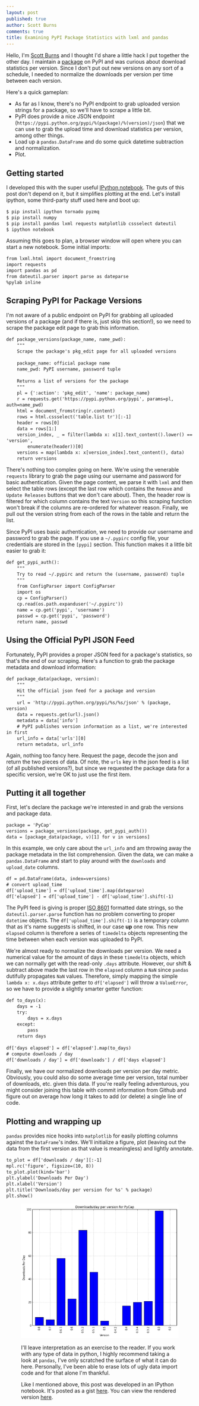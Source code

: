 ```yaml
---
layout: post
published: true
author: Scott Burns
comments: true
title: Examining PyPI Package Statistics with lxml and pandas
---
```


Hello, I'm [Scott Burns](http://sburns.github.com) and I thought I'd share a little hack I put together the other day. I maintain a [package](https://pypi.python.org/pypi/PyCap/) on PyPI and was curious about download statistics per version. Since I don't put out new versions on any sort of a schedule, I needed to normalize the downloads per version per time between each version.

Here's a quick gameplan:

* As far as I know, there's no PyPI endpoint to grab uploaded version strings for a package, so we'll have to scrape a little bit.
* PyPI does provide a nice JSON endpoint (`https://pypi.python.org/pypi/%(package)/%(version)/json`) that we can use to grab the upload time and download statistics per version, among other things.
* Load up a `pandas.DataFrame` and do some quick datetime subtraction and normalization.
* Plot.

## Getting started

I developed this with the super useful [IPython notebook](http://ipython.org/ipython-doc/dev/interactive/htmlnotebook.html). The guts of this post don't depend on it, but it simplifies plotting at the end. Let's install ipython, some third-party stuff used here and boot up:

    $ pip install ipython tornado pyzmq
    $ pip install numpy
    $ pip install pandas lxml requests matplotlib cssselect dateutil
    $ ipython notebook

Assuming this goes to plan, a browser window will open where you can start a new notebook. Some initial imports:

    from lxml.html import document_fromstring
    import requests
    import pandas as pd
    from dateutil.parser import parse as dateparse
    %pylab inline

## Scraping PyPI for Package Versions

I'm not aware of a public endpoint on PyPI for grabbing all uploaded versions of a package (and if there is, just skip this section!), so we need to scrape the package edit page to grab this information.

    def package_versions(package_name, name_pwd):
        """
        Scrape the package's pkg_edit page for all uploaded versions

        package_name: official package name
        name_pwd: PyPI username, password tuple

        Returns a list of versions for the package
        """
        pl = {':action': 'pkg_edit', 'name': package_name}
        r = requests.get('https://pypi.python.org/pypi', params=pl, auth=name_pwd)
        html = document_fromstring(r.content)
        rows = html.cssselect('table.list tr')[:-1]
        header = rows[0]
        data = rows[1:]
        version_index, _ = filter(lambda x: x[1].text_content().lower() == 'version',
            enumerate(header))[0]
        versions = map(lambda x: x[version_index].text_content(), data)
        return versions

There's nothing too complex going on here. We're using the venerable `requests` library to grab the page using our username and password for basic authentication. Given the page content, we parse it with `lxml` and then select the table rows (except the last row which contains the `Remove` and `Update Releases` buttons that we don't care about). Then, the header row is filtered for which column contains the text `Version` so this scraping function won't break if the columns are re-ordered for whatever reason. Finally, we pull out the version string from each of the rows in the table and return the list.

Since PyPI uses basic authentication, we need to provide our username and password to grab the page. If you use a `~/.pypirc` config file, your credentials are stored in the `[pypi]` section. This function makes it a little bit easier to grab it:

    def get_pypi_auth():
        """
        Try to read ~/.pypirc and return the (username, password) tuple
        """
        from ConfigParser import ConfigParser
        import os
        cp = ConfigParser()
        cp.read(os.path.expanduser('~/.pypirc'))
        name = cp.get('pypi', 'username')
        passwd = cp.get('pypi', 'password')
        return name, passwd

## Using the Official PyPI JSON Feed

Fortunately, PyPI provides a proper JSON feed for a package's statistics, so that's the end of our scraping. Here's a function to grab the package metadata and download information:

    def package_data(package, version):
        """
        Hit the official json feed for a package and version
        """
        url = 'http://pypi.python.org/pypi/%s/%s/json' % (package, version)
        data = requests.get(url).json()
        metadata = data['info']
        # PyPI publishes version information as a list, we're interested in first
        url_info = data['urls'][0]
        return metadata, url_info

Again, nothing too fancy here. Request the page, decode the json and return the two pieces of data. Of note, the `urls` key in the json feed is a list (of all published versions?), but since we requested the package data for a specific version, we're OK to just use the first item.

## Putting it all together

First, let's declare the package we're interested in and grab the versions and package data.

    package = 'PyCap'
    versions = package_versions(package, get_pypi_auth())
    data = [package_data(package, v)[1] for v in versions]

In this example, we only care about the `url_info` and am throwing away the package metadata in the list comprehension. Given the data, we can make a `pandas.DataFrame` and start to play around with the `downloads` and `upload_date` columns.

    df = pd.DataFrame(data, index=versions)
    # convert upload_time
    df['upload_time'] = df['upload_time'].map(dateparse)
    df['elapsed'] = df['upload_time'] - df['upload_time'].shift(-1)

The PyPI feed is giving is proper [ISO 8601](http://en.wikipedia.org/wiki/ISO_8601#Combined_date_and_time_representations) formatted date strings, so the `dateutil.parser.parse` function has no problem converting to proper `datetime` objects. The `df['upload_time'].shift(-1)` is a temporary column that as it's name suggests is shifted, in our case **up** one row. This new `elapsed` column is therefore a series of `timedelta` objects representing the time between when each version was uploaded to PyPI.

We're almost ready to normalize the downloads per version. We need a numerical value for the amount of days in these `timedelta` objects, which we can normally get with the read-only `.days` attribute. However, our shift & subtract above made the last row in the `elapsed` column a `NaN` since `pandas` dutifully propagates `NaN` values. Therefore, simply mapping the simple `lambda x: x.days` attribute getter to `df['elapsed']` will throw a `ValueError`, so we have to provide a slightly smarter getter function:

    def to_days(x):
        days = -1
        try:
            days = x.days
        except:
            pass
        return days

    df['days elapsed'] = df['elapsed'].map(to_days)
    # compute downloads / day
    df['downloads / day'] = df['downloads'] / df['days elapsed']

Finally, we have our normalized downloads per version per day metric. Obviously, you could also do some average time per version, total number of downloads, etc. given this data. If you're really feeling adventurous, you might consider joining this table with commit information from Github and figure out on average how long it takes to add (or delete) a single line of code.

## Plotting and wrapping up

`pandas` provides nice hooks into `matplotlib` for easily plotting columns against the `DataFrame`'s index. We'll initialize a figure, plot (leaving out the data from the first version as that value is meaningless) and lightly annotate.

    to_plot = df['downloads / day'][:-1]
    mpl.rc('figure', figsize=(10, 8))
    to_plot.plot(kind='bar')
    plt.ylabel('Downloads Per Day')
    plt.xlabel('Version')
    plt.title('Downloads/day per version for %s' % package)
    plt.show()

<figure>
    <img src="/images/blog-content/pycap-dl.png"
</figure>

I'll leave interpretation as an exercise to the reader. If you work with any type of data in python, I highly recommend taking a look at `pandas`, I've only scratched the surface of what it can do here. Personally, I've been able to erase lots of ugly data import code and for that alone I'm thankful.

Like I mentioned above, this post was developed in an IPython notebook. It's posted as a gist [here](https://gist.github.com/sburns/5153499). You can view the rendered version [here](http://nbviewer.ipython.org/5153499).
